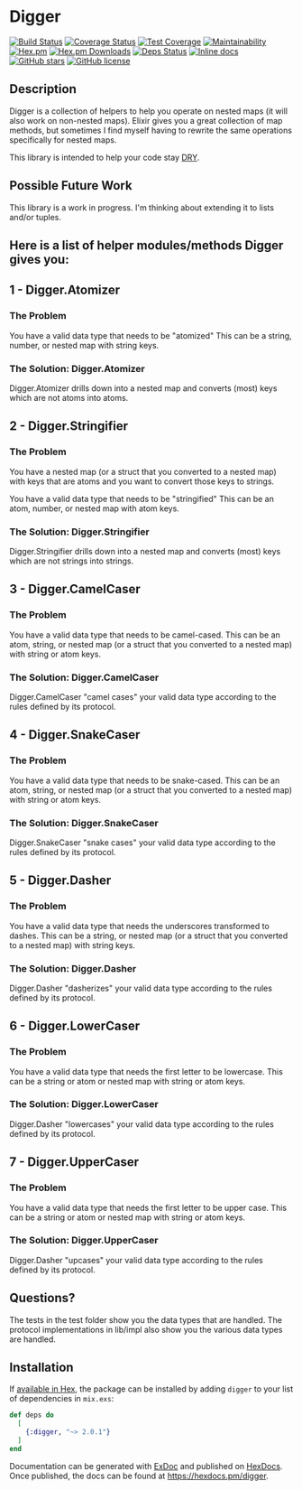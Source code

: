 # Digger

[![Build Status](https://travis-ci.org/treble37/digger.svg?branch=master)](https://travis-ci.org/treble37/digger)
[![Coverage Status](https://coveralls.io/repos/github/treble37/digger/badge.svg)](https://coveralls.io/github/treble37/digger)
[![Test Coverage](https://api.codeclimate.com/v1/badges/702151ab4712380d7d49/test_coverage)](https://codeclimate.com/github/treble37/digger/test_coverage)
[![Maintainability](https://api.codeclimate.com/v1/badges/702151ab4712380d7d49/maintainability)](https://codeclimate.com/github/treble37/digger/maintainability)
[![Hex.pm](https://img.shields.io/hexpm/v/digger.svg)](https://hex.pm/packages/digger)
[![Hex.pm Downloads](https://img.shields.io/hexpm/dt/digger.svg)](https://hex.pm/packages/digger)
[![Deps Status](https://beta.hexfaktor.org/badge/all/github/treble37/digger.svg)](https://beta.hexfaktor.org/github/treble37/digger)
[![Inline docs](http://inch-ci.org/github/treble37/digger.svg?branch=master)](http://inch-ci.org/github/treble37/digger)
[![GitHub stars](https://img.shields.io/github/stars/treble37/digger.svg)](https://github.com/treble37/digger/stargazers)
[![GitHub license](https://img.shields.io/badge/license-MIT-blue.svg)](https://raw.githubusercontent.com/treble37/digger/master/LICENSE)

## Description

Digger is a collection of helpers to help you operate on nested maps (it will also work on non-nested maps). Elixir gives you a great collection of map methods, but sometimes I find myself having to rewrite the same operations specifically for nested maps.

This library is intended to help your code stay [DRY](https://en.wikipedia.org/wiki/Don%27t_repeat_yourself).

## Possible Future Work

This library is a work in progress. I'm thinking about extending it to lists and/or tuples.

## Here is a list of helper modules/methods Digger gives you:

## 1 - Digger.Atomizer

### The Problem

You have a valid data type that needs to be "atomized" This can be a string, number, or nested map with string keys.

### The Solution: Digger.Atomizer

Digger.Atomizer drills down into a nested map and converts (most) keys which are not atoms into atoms.

## 2 - Digger.Stringifier

### The Problem

You have a nested map (or a struct that you converted to a nested map) with keys that are atoms and you want to convert those keys to strings.

You have a valid data type that needs to be "stringified" This can be an atom, number, or nested map with atom keys.

### The Solution: Digger.Stringifier

Digger.Stringifier drills down into a nested map and converts (most) keys which are not strings into strings.

## 3 - Digger.CamelCaser

### The Problem

You have a valid data type that needs to be camel-cased. This can be an atom, string, or nested map (or a struct that you converted to a nested map) with string or atom keys.

### The Solution: Digger.CamelCaser

Digger.CamelCaser "camel cases" your valid data type according to the rules defined by its protocol.

## 4 - Digger.SnakeCaser

### The Problem

You have a valid data type that needs to be snake-cased. This can be an atom, string, or nested map (or a struct that you converted to a nested map) with string or atom keys.

### The Solution: Digger.SnakeCaser

Digger.SnakeCaser "snake cases" your valid data type according to the rules defined by its protocol.

## 5 - Digger.Dasher

### The Problem

You have a valid data type that needs the underscores transformed to dashes. This can be a string, or nested map (or a struct that you converted to a nested map) with string keys.

### The Solution: Digger.Dasher

Digger.Dasher "dasherizes" your valid data type according to the rules defined by its protocol.

## 6 - Digger.LowerCaser

### The Problem

You have a valid data type that needs the first letter to be lowercase. This can be a string or atom or nested map with string or atom keys.

### The Solution: Digger.LowerCaser

Digger.Dasher "lowercases" your valid data type according to the rules defined by its protocol.

## 7 - Digger.UpperCaser

### The Problem

You have a valid data type that needs the first letter to be upper case. This can be a string or atom or nested map with string or atom keys.

### The Solution: Digger.UpperCaser

Digger.Dasher "upcases" your valid data type according to the rules defined by its protocol.

## Questions?

The tests in the test folder show you the data types that are handled. The protocol implementations in lib/impl also show you the various data types are handled.

## Installation

If [available in Hex](https://hex.pm/docs/publish), the package can be installed
by adding `digger` to your list of dependencies in `mix.exs`:

```elixir
def deps do
  [
    {:digger, "~> 2.0.1"}
  ]
end
```

Documentation can be generated with [ExDoc](https://github.com/elixir-lang/ex_doc)
and published on [HexDocs](https://hexdocs.pm). Once published, the docs can
be found at <https://hexdocs.pm/digger>.
